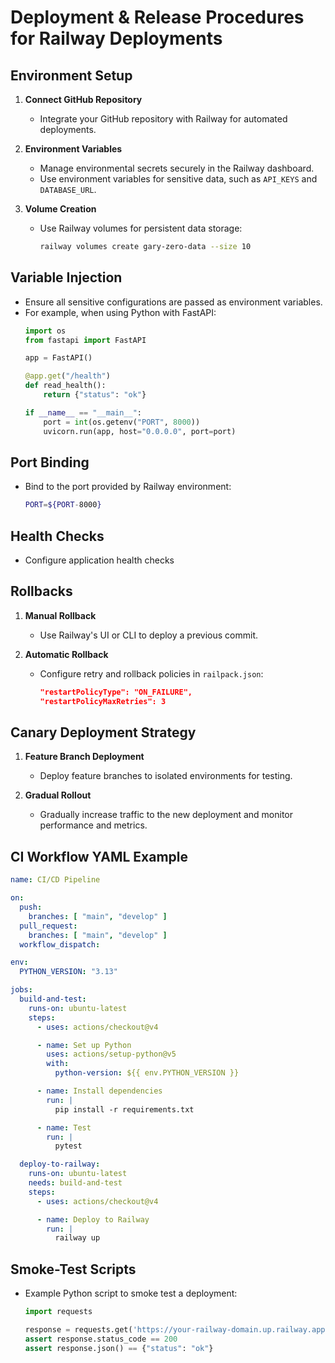# Deployment & Release Procedures for Railway Deployments

## Environment Setup

1. **Connect GitHub Repository**
   - Integrate your GitHub repository with Railway for automated deployments.

2. **Environment Variables**
   - Manage environmental secrets securely in the Railway dashboard.
   - Use environment variables for sensitive data, such as `API_KEYS` and `DATABASE_URL`.

3. **Volume Creation**
   - Use Railway volumes for persistent data storage:
     ```bash
     railway volumes create gary-zero-data --size 10
     ```

## Variable Injection

- Ensure all sensitive configurations are passed as environment variables.
- For example, when using Python with FastAPI:
  ```python
  import os
  from fastapi import FastAPI

  app = FastAPI()

  @app.get("/health")
  def read_health():
      return {"status": "ok"}

  if __name__ == "__main__":
      port = int(os.getenv("PORT", 8000))
      uvicorn.run(app, host="0.0.0.0", port=port)
  ```

## Port Binding

- Bind to the port provided by Railway environment:
  ```bash
  PORT=${PORT-8000}
  ```

## Health Checks

- Configure application health checks

## Rollbacks

1. **Manual Rollback**
   - Use Railway's UI or CLI to deploy a previous commit.

2. **Automatic Rollback**
   - Configure retry and rollback policies in `railpack.json`:
     ```json
     "restartPolicyType": "ON_FAILURE",
     "restartPolicyMaxRetries": 3
     ```

## Canary Deployment Strategy

1. **Feature Branch Deployment**
   - Deploy feature branches to isolated environments for testing.

2. **Gradual Rollout**
   - Gradually increase traffic to the new deployment and monitor performance and metrics.

## CI Workflow YAML Example

```yaml
name: CI/CD Pipeline

on:
  push:
    branches: [ "main", "develop" ]
  pull_request:
    branches: [ "main", "develop" ]
  workflow_dispatch:

env:
  PYTHON_VERSION: "3.13"

jobs:
  build-and-test:
    runs-on: ubuntu-latest
    steps:
      - uses: actions/checkout@v4

      - name: Set up Python
        uses: actions/setup-python@v5
        with:
          python-version: ${{ env.PYTHON_VERSION }}

      - name: Install dependencies
        run: |
          pip install -r requirements.txt

      - name: Test
        run: |
          pytest

  deploy-to-railway:
    runs-on: ubuntu-latest
    needs: build-and-test
    steps:
      - uses: actions/checkout@v4

      - name: Deploy to Railway
        run: |
          railway up
```

## Smoke-Test Scripts

- Example Python script to smoke test a deployment:
  ```python
  import requests

  response = requests.get('https://your-railway-domain.up.railway.app/health')
  assert response.status_code == 200
  assert response.json() == {"status": "ok"}
  ```
